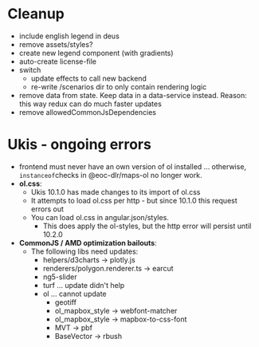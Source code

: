 # Cleanup

- include english legend in deus
- remove assets/styles?
- create new legend component (with gradients)
- auto-create license-file
- switch
    - update effects to call new backend
    - re-write /scenarios dir to only contain rendering logic
- remove data from state. Keep data in a data-service instead. Reason: this way redux can do much faster updates
- remove allowedCommonJsDependencies



# Ukis - ongoing errors
- frontend must never have an own version of ol installed ... otherwise, `instanceof`checks in @eoc-dlr/maps-ol no longer work.
- **ol.css**: 
    - Ukis 10.1.0 has made changes to its import of ol.css
    - It attempts to load ol.css per http - but since 10.1.0 this request errors out
    - You can load ol.css in angular.json/styles. 
        - This does apply the ol-styles, but the http error will persist until 10.2.0
- **CommonJS / AMD optimization bailouts**:
    - The following libs need updates:
        - helpers/d3charts -> plotly.js
        - renderers/polygon.renderer.ts -> earcut
        - ng5-slider
        - turf ... update didn't help
        - ol ... cannot update
            - geotiff
            - ol_mapbox_style -> webfont-matcher
            - ol_mapbox_style -> mapbox-to-css-font
            - MVT -> pbf
            - BaseVector -> rbush

